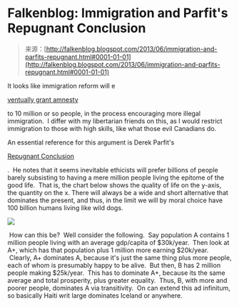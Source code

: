 <!--yml
category: 未分类
date: 2024-05-12 20:05:05
-->

# Falkenblog: Immigration and Parfit's Repugnant Conclusion

> 来源：[http://falkenblog.blogspot.com/2013/06/immigration-and-parfits-repugnant.html#0001-01-01](http://falkenblog.blogspot.com/2013/06/immigration-and-parfits-repugnant.html#0001-01-01)

It looks like immigration reform will e

[ventually grant amnesty](http://www.washingtonpost.com/blogs/post-politics/wp/2013/06/14/jeb-bush-u-s-economy-needs-immigrants-because-theyre-more-fertile/?tid=pm_pop)

to 10 million or so people, in the process encouraging more illegal immigration.  I differ with my libertarian friends on this, as I would restrict immigration to those with high skills, like what those evil Canadians do.

An essential reference for this argument is Derek Parfit's

[Repugnant Conclusion](http://plato.stanford.edu/entries/repugnant-conclusion/)

.  He notes that it seems inevitable ethicists will prefer billions of people barely subsisting to having a mere million people living the epitome of the good life.  That is, the chart below shows the quality of life on the y-axis, the quantity on the x. There will always be a wide and short alternative that dominates the present, and thus, in the limit we will by moral choice have 100 billion humans living like wild dogs.

[![](img/ac8f14eddc6b46b013557eea93a31566.png)](https://blogger.googleusercontent.com/img/b/R29vZ2xl/AVvXsEhDX4MOqswAkS8uMiGVJ3mX_SPa3U3UFku5IjeaBBlsbU2DJveOeUc9-xqAed_7CizgrdNGwiDB5BOpaeIjctO4WrG4yVc-aOfhuTY_hYMiwdGZAyozPR3oQbfjStG1NEqgMP-Sqw/s1600/figure1.jpg)

 How can this be?  Well consider the following.  Say population A contains 1 million people living with an average gdp/capita of $30k/year.  Then look at A+, which has that population plus 1 million more earning $20k/year.  Clearly, A+ dominates A, because it's just the same thing plus more people, each of whom is presumably happy to be alive.  But then, B has 2 million people making $25k/year.  This has to dominate A+, because its the same average and total prosperity, plus greater equality.  Thus, B, with more and poorer people, dominates A via transitivity.  On can extend this ad infinitum, so basically Haiti writ large dominates Iceland or anywhere.